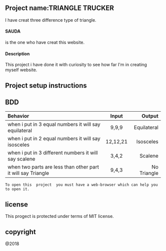  ## Project name:TRIANGLE TRUCKER

I have creat three difference type of triangle.

 #### SAUDA
   is the one who have  creat this website.

 #### Description

   This project i have done it with  curiosity  to see how far I'm in creating myself website.

 ## Project setup instructions

 ## BDD

 Behavior                                                         | Input     |  Output      |
| :----------------------------------------------------------------| :--------:| -----------: |
| when i put in 3 equal numbers it will say equilateral            | 9,9,9  |    Equilateral  |
| when i put in 2 equal numbers it will say  isosceles             | 12,12,21 |  Isosceles   |
| when i put in 3 different numbers it will say scalene            | 3,4,2  | Scalene      |
| when two parts are less than other part it will say Triangle     | 9,4,3 | No Triangle     |
   
    To open this  project  you must have a web-browser which can help you to open it.
   
 ## license 
   This progect is protected  under terms of MIT license.

 ## copyright
   @2018
 
